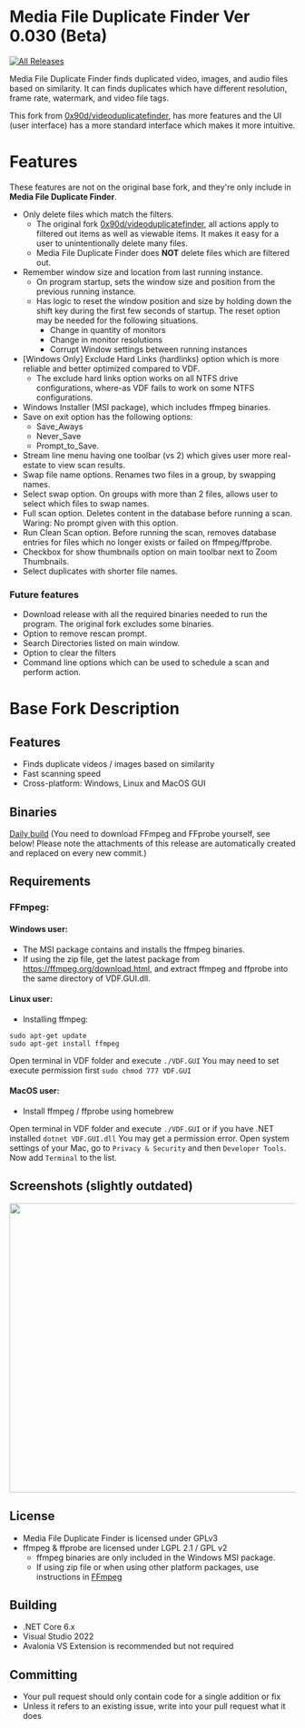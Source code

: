 # Media File Duplicate Finder Ver 0.030 (Beta)
[![All Releases](https://img.shields.io/github/downloads/David-Maisonave/MediaFileDuplicateFinder/total.svg)](https://github.com/David-Maisonave/MediaFileDuplicateFinder/releases/latest)

Media File Duplicate Finder finds duplicated video, images, and audio files based on similarity. It can finds duplicates which have different resolution, frame rate, watermark, and video file tags.

This fork from [0x90d/videoduplicatefinder](https://github.com/0x90d/videoduplicatefinder), has more features and the UI (user interface) has a more standard interface which makes it more intuitive.
# Features 
These features are not on the original base fork, and they're only include in **Media File Duplicate Finder**.
- Only delete files which match the filters.
  - The original fork [0x90d/videoduplicatefinder](https://github.com/0x90d/videoduplicatefinder), all actions apply to filtered out items as well as viewable items. It makes it easy for a user to unintentionally delete many files.
  - Media File Duplicate Finder does **NOT** delete files which are filtered out.
- Remember window size and location from last running instance.
  - On program startup, sets the window size and position from the previous running instance.
  - Has logic to reset the window position and size by holding down the shift key during the first few seconds of startup. The reset option may be needed for the following situations.
    - Change in quantity of monitors
	- Change in monitor resolutions
	- Corrupt Window settings between running instances
- [Windows Only] Exclude Hard Links (hardlinks) option which is more reliable and better optimized compared to VDF.
  - The exclude hard links option works on all NTFS drive configurations, where-as VDF fails to work on some NTFS configurations.
- Windows Installer (MSI package), which includes ffmpeg binaries.
- Save on exit option has the following options:
  - Save_Aways
  - Never_Save
  - Prompt_to_Save.
- Stream line menu having one toolbar (vs 2) which gives user more real-estate to view scan results.
- Swap file name options. Renames two files in a group, by swapping names.
- Select swap option. On groups with more than 2 files, allows user to select which files to swap names.
- Full scan option. Deletes content in the database before running a scan. Waring: No prompt given with this option.
- Run Clean Scan option. Before running the scan, removes database entries for files which no longer exists or failed on ffmpeg/ffprobe.
- Checkbox for show thumbnails option on main toolbar next to Zoom Thumbnails.
- Select duplicates with shorter file names.
### Future features
- Download release with all the required binaries needed to run the program. The original fork excludes some binaries.
- Option to remove rescan prompt.
- Search Directories listed on main window.
- Option to clear the filters
- Command line options which can be used to schedule a scan and perform action.

# Base Fork Description
## Features
- Finds duplicate videos / images based on similarity
- Fast scanning speed
- Cross-platform: Windows, Linux and MacOS GUI

## Binaries

[Daily build](https://github.com/0x90d/videoduplicatefinder/releases/tag/3.0.x) (You need to download FFmpeg and FFprobe yourself, see below! Please note the attachments of this release are automatically created and replaced on every new commit.)


## Requirements

### FFmpeg:

#### Windows user:
- The MSI package contains and installs the ffmpeg binaries. 
- If using the zip file, get the latest package from https://ffmpeg.org/download.html, and extract ffmpeg and ffprobe into the same directory of VDF.GUI.dll.

#### Linux user:
- Installing ffmpeg:
```
sudo apt-get update
sudo apt-get install ffmpeg
```
Open terminal in VDF folder and execute `./VDF.GUI`
You may need to set execute permission first `sudo chmod 777 VDF.GUI`

#### MacOS user:
- Install ffmpeg / ffprobe using homebrew

Open terminal in VDF folder and execute `./VDF.GUI` or if you have .NET installed `dotnet VDF.GUI.dll`
You may get a permission error. Open system settings of your Mac, go to `Privacy & Security` and then `Developer Tools`. Now add `Terminal` to the list.

## Screenshots (slightly outdated)
<img src="https://user-images.githubusercontent.com/46010672/129763067-8855a538-4a4f-4831-ac42-938eae9343bd.png" width="510">

## License
- Media File Duplicate Finder is licensed under GPLv3  
- ffmpeg & ffprobe are licensed under LGPL 2.1 / GPL v2
  - ffmpeg binaries are only included in the Windows MSI package.
  - If using zip file or when using other platform packages, use instructions in [FFmpeg](README.md#FFmpeg)


## Building
- .NET Core 6.x
- Visual Studio 2022
- Avalonia VS Extension is recommended but not required

## Committing
- Your pull request should only contain code for a single addition or fix
- Unless it refers to an existing issue, write into your pull request what it does
